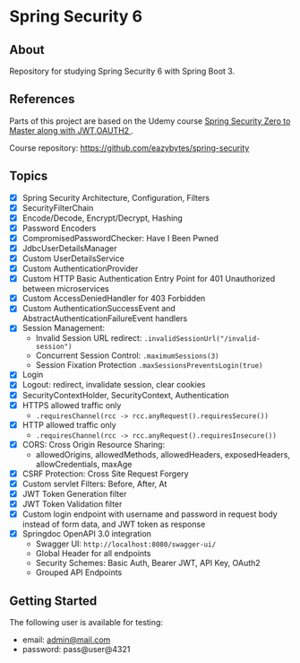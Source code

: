 # Spring Security 6

## About

Repository for studying Spring Security 6 with Spring Boot 3.

## References

Parts of this project are based on the Udemy course [Spring Security Zero to Master along with JWT,OAUTH2
](https://www.udemy.com/course/spring-security-zero-to-master).

Course repository:
https://github.com/eazybytes/spring-security

## Topics

- [x] Spring Security Architecture, Configuration, Filters
- [x] SecurityFilterChain
- [x] Encode/Decode, Encrypt/Decrypt, Hashing
- [x] Password Encoders
- [x] CompromisedPasswordChecker: Have I Been Pwned
- [x] JdbcUserDetailsManager
- [x] Custom UserDetailsService
- [x] Custom AuthenticationProvider
- [x] Custom HTTP Basic Authentication Entry Point for 401 Unauthorized between microservices
- [x] Custom AccessDeniedHandler for 403 Forbidden
- [x] Custom AuthenticationSuccessEvent and AbstractAuthenticationFailureEvent handlers
- [x] Session Management:
    - Invalid Session URL redirect: `.invalidSessionUrl("/invalid-session")`
    - Concurrent Session Control: `.maximumSessions(3)`
    - Session Fixation Protection `.maxSessionsPreventsLogin(true)`
- [x] Login
- [x] Logout: redirect, invalidate session, clear cookies
- [x] SecurityContextHolder, SecurityContext, Authentication
- [x] HTTPS allowed traffic only
    - `.requiresChannel(rcc -> rcc.anyRequest().requiresSecure())`
- [x] HTTP allowed traffic only
    - `.requiresChannel(rcc -> rcc.anyRequest().requiresInsecure())`
- [x] CORS: Cross Origin Resource Sharing:
    - allowedOrigins, allowedMethods, allowedHeaders, exposedHeaders, allowCredentials, maxAge
- [x] CSRF Protection: Cross Site Request Forgery
- [x] Custom servlet Filters: Before, After, At
- [x] JWT Token Generation filter
- [x] JWT Token Validation filter
- [x] Custom login endpoint with username and password in request body instead of form data, and JWT token as response
- [x] Springdoc OpenAPI 3.0 integration
    - Swagger UI: `http://localhost:8080/swagger-ui/`
    - Global Header for all endpoints
    - Security Schemes: Basic Auth, Bearer JWT, API Key, OAuth2
    - Grouped API Endpoints

## Getting Started

The following user is available for testing:

- email: admin@mail.com
- password: pass@user@4321